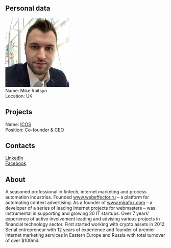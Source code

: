 ## Personal data
![mike raitsyn photo](photo/mike_raitsyn.jpg)  
Name: Mike Raitsyn  
Location: UK
## Projects 
Name: [ICOS](../projects/icos.md)  
Position: Co-founder & CEO
## Contacts
[LinkedIn](https://www.linkedin.com/in/mike-raitsyn-05b5b9b4/)     
[Facebook](https://www.facebook.com/michael.rajtsin)    
## About
A seasoned professional in fintech, internet marketing and process automation industries. Founded www.webeffector.ru – a platform for automating context advertising. As a founder of www.mirafox.com – a developer of a series of leading Internet projects for webmasters – was instrumental in supporting and growing 20 IT startups. Over 7 years' experience of active involvement leading and advising various projects in financial technology sector. First started working with crypto assets in 2012. Serial entrepreneur with 12 years of experience and founder of premier internet marketing services in Eastern Europe and Russia with total turnover of over $100mil.
